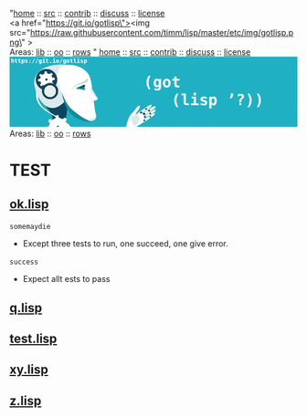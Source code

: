 
"[home](http://git.io/gotlisp) ::
[src](http://github.com/timm/lisp) ::
[contrib](https://github.com/timm/lisp/blob/master/CONTRIBUTING.md) ::
[discuss](https://github.com/timm/lisp/issues) ::
[license](https://github.com/timm/lisp/blob/master/LICENSE)<br>
<a href=\"https://git.io/gotlisp\"><img src=\"https://raw.githubusercontent.com/timm/lisp/master/etc/img/gotlisp.png\" ></a><br>
Areas: [lib](https://github.com/timm/lisp/tree/master/src/lib) :: 
[oo](https://github.com/timm/lisp/tree/master/src/oo)  :: 
[rows](https://github.com/timm/lisp/tree/master/src/rows)   " 
[home](http://git.io/gotlisp) ::
[src](http://github.com/timm/lisp) ::
[contrib](https://github.com/timm/lisp/blob/master/CONTRIBUTING.md) ::
[discuss](https://github.com/timm/lisp/issues) ::
[license](https://github.com/timm/lisp/blob/master/LICENSE)<br>
<a href="https://git.io/gotlisp"><img src="https://raw.githubusercontent.com/timm/lisp/master/etc/img/gotlisp.png" ></a><br>
Areas: [lib](https://github.com/timm/lisp/tree/master/src/lib) :: 
[oo](https://github.com/timm/lisp/tree/master/src/oo)  :: 
[rows](https://github.com/timm/lisp/tree/master/src/rows)   
# TEST




## [ok.lisp](ok.lisp)


`somemaydie `

-   Except three tests to run, one succeed, one give error.

`success `

-   Expect allt ests to pass


## [q.lisp](q.lisp)



## [test.lisp](test.lisp)



## [xy.lisp](xy.lisp)



## [z.lisp](z.lisp)

